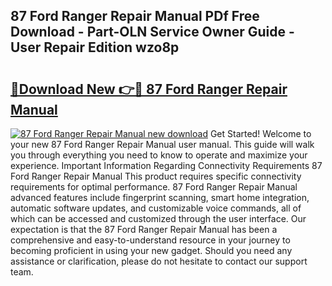 ## 87 Ford Ranger Repair Manual PDf Free Download - Part-OLN Service Owner Guide - User Repair Edition wzo8p

# <h2><a href="http://bc74995.oget.top/?id=87+Ford+Ranger+Repair+Manual">🔗Download New 👉🔴 87 Ford Ranger Repair Manual</a></h2>

[![87 Ford Ranger Repair Manual new download](https://i.imgur.com/5g1atiW.png)](http://bc74995.oget.top/?id=87+Ford+Ranger+Repair+Manual)
Get Started! Welcome to your new 87 Ford Ranger Repair Manual user manual. This guide will walk you through everything you need to know to operate and maximize your experience. Important Information Regarding Connectivity Requirements 87 Ford Ranger Repair Manual This product requires specific connectivity requirements for optimal performance. 87 Ford Ranger Repair Manual advanced features include fingerprint scanning, smart home integration, automatic software updates, and customizable voice commands, all of which can be accessed and customized through the user interface. Our expectation is that the 87 Ford Ranger Repair Manual has been a comprehensive and easy-to-understand resource in your journey to becoming proficient in using your new gadget. Should you need any assistance or clarification, please do not hesitate to contact our support team.
